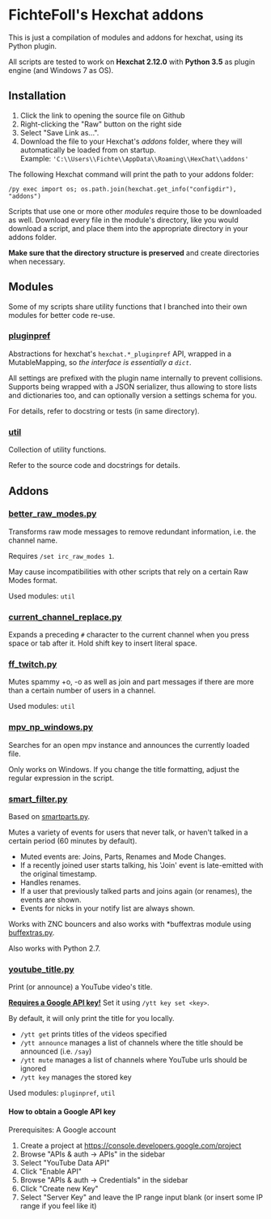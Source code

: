 FichteFoll's Hexchat addons
===========================

This is just a compilation of modules and addons for hexchat,
using its Python plugin.

All scripts are tested 
to work on **Hexchat 2.12.0**
with **Python 3.5** as plugin engine
(and Windows 7 as OS).

## Installation

1. Click the link to opening the source file on Github
2. Right-clicking the "Raw" button on the right side
3. Select "Save Link as...".
4. Download the file to your Hexchat's *addons* folder,
   where they will automatically be loaded from on startup.  
   Example: `'C:\\Users\\Fichte\\AppData\\Roaming\\HexChat\\addons'`

The following Hexchat command 
will print the path to your addons folder:

```
/py exec import os; os.path.join(hexchat.get_info("configdir"), "addons")
```

Scripts that use one or more other *modules*
require those to be downloaded as well.
Download every file in the module's directory,
like you would download a script,
and place them into the appropriate directory
in your addons folder.

**Make sure that the directory structure is preserved**
and create directories when necessary.


## Modules

Some of my scripts share utility functions 
that I branched into their own modules
for better code re-use.

### [pluginpref](./pluginpref/__init__.py)

Abstractions for hexchat's `hexchat.*_pluginpref` API,
wrapped in a MutableMapping,
so *the interface is essentially a `dict`*.

All settings are prefixed with the plugin name internally
to prevent collisions.
Supports being wrapped with a JSON serializer,
thus allowing to store lists and dictionaries too,
and can optionally version a settings schema for you.

For details, refer to docstring or tests (in same directory).

### [util](./util/__init__.py)

Collection of utility functions.

Refer to the source code and docstrings for details.


## Addons

### [better_raw_modes.py](./better_raw_modes.py)

Transforms raw mode messages
to remove redundant information,
i.e. the channel name.

Requires `/set irc_raw_modes 1`.

May cause incompatibilities with other scripts
that rely on a certain Raw Modes format.

Used modules: `util`


### [current_channel_replace.py](./current_channel_replace.py)

Expands a preceding `#` character to the current channel
when you press space or tab after it.
Hold shift key to insert literal space.


### [ff_twitch.py](./ff_twitch.py)

Mutes spammy +o, -o 
as well as join and part messages 
if there are more than a certain number of users in a channel.

Used modules: `util`


### [mpv_np_windows.py](./mpv_np_windows.py)

Searches for an open mpv instance 
and announces the currently loaded file.

Only works on Windows.
If you change the title formatting,
adjust the regular expression in the script.


### [smart_filter.py](./smart_filter.py)

Based on [smartparts.py][].

Mutes a variety of events for users that never talk,
or haven't talked in a certain period
(60 minutes by default).

- Muted events are: Joins, Parts, Renames and Mode Changes.
- If a recently joined user starts talking,
  his 'Join' event is late-emitted with the original timestamp.
- Handles renames.
- If a user that previously talked 
  parts and joins again (or renames),
  the events are shown.
- Events for nicks in your notify list are always shown.

Works with ZNC bouncers 
and also works with \*buffextras module 
using [buffextras.py][].

Also works with Python 2.7.

[smartparts.py]: https://github.com/TingPing/plugins/blob/master/HexChat/smartparts.py
[buffextras.py]: https://github.com/knitori/tools/blob/master/hexchat/buffextras.py


### [youtube_title.py](./youtube_title.py)

Print (or announce) a YouTube video's title.

[**Requires a Google API key!**](#how-to-obtain-a-google-api-key)
Set it using `/ytt key set <key>`.

By default, it will only print the title for you locally.

- `/ytt get` prints titles of the videos specified
- `/ytt announce` manages a list of channels
  where the title should be announced (i.e. `/say`)
- `/ytt mute` manages a list of channels
  where YouTube urls should be ignored
- `/ytt key` manages the stored key

Used modules: `pluginpref`, `util`


#### How to obtain a Google API key

Prerequisites: A Google account

1. Create a project at https://console.developers.google.com/project
2. Browse "APIs & auth -> APIs" in the sidebar
3. Select "YouTube Data API"
4. Click "Enable API"
5. Browse "APIs & auth -> Credentials" in the sidebar
6. Click "Create new Key"
7. Select "Server Key" and leave the IP range input blank (or insert some IP range if you feel like it)
